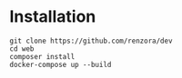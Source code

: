 # Installation
```
git clone https://github.com/renzora/dev
cd web
composer install
docker-compose up --build
```